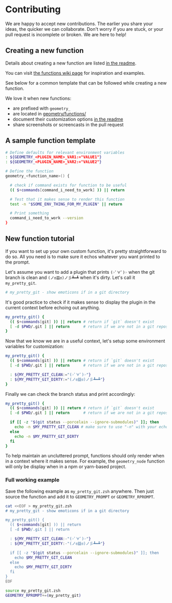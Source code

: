 # Contributing

We are happy to accept new contributions. The earlier you share your ideas, the quicker we can collaborate.
Don't worry if you are stuck, or your pull request is incomplete or broken. We are here to help!

## Creating a new function

Details about creating a new function are listed [in the readme][].

You can visit [the functions wiki page][] for inspiration and examples.

See below for a common template that can be followed while creating a new function.

We love it when new functions:

* are prefixed with `geometry_`
* are located in [geometry/functions/](/functions)
* document their customization options [in the readme][]
* share screenshots or screencasts in the pull request

## A sample function template

``` zsh
# Define defaults for relevant environment variables
: ${GEOMETRY_<PLUGIN_NAME>_VAR1:="VALUE1"}
: ${GEOMETRY_<PLUGIN_NAME>_VAR2:="VALUE2"}

# Define the function
geometry_<function_name>() {

  # check if command exists for function to be useful
  (( $+commands[command_i_need_to_work] )) || return

  # Test that it makes sense to render this function
  test -n "$SOME_ENV_THING_FOR_MY_PLUGIN" || return

  # Print something
  command_i_need_to_work --version
}
```

## New function tutorial

If you want to set up your own custom function, it's pretty straightforward to do
so. All you need is to make sure it echos whatever you want printed to the prompt.

Let's assume you want to add a plugin that prints `(☞ﾟ∀ﾟ)☞` when the git branch
is clean and `(ノಠ益ಠ)ノ彡┻━┻` when it's dirty.
Let's call it `my_pretty_git`.

```zsh
# my_pretty_git - show emoticons if in a git directory
```

It's good practice to check if it makes sense to display the plugin in the current context before echoing out anything.

```sh
my_pretty_git() {
  (( $+commands[git] )) || return # return if `git` doesn't exist
  [ -d $PWD/.git ] || return      # return if we are not in a git repository
}
```

Now that we know we are in a useful context, let's setup some environment variables for customization:

```sh
my_pretty_git() {
  (( $+commands[git] )) || return # return if `git` doesn't exist
  [ -d $PWD/.git ] || return      # return if we are not in a git repository

  : ${MY_PRETTY_GIT_CLEAN:="(☞ﾟ∀ﾟ)☞"}
  : ${MY_PRETTY_GIT_DIRTY:="(ノಠ益ಠ)ノ彡┻━┻"}
}
```

Finally we can check the branch status and print accordingly:

```sh
my_pretty_git() {
  (( $+commands[git] )) || return # return if `git` doesn't exist
  [ -d $PWD/.git ] || return      # return if we are not in a git repository

  if [[ -z "$(git status --porcelain --ignore-submodules)" ]]; then
    echo -n $MY_PRETTY_GIT_CLEAN # make sure to use "-n" with your echo!
  else
    echo -n $MY_PRETTY_GIT_DIRTY
  fi
}
```

To help maintain an uncluttered prompt, functions should only render when in a
context where it makes sense. For example, the `geometry_node` function
will only be display when in a npm or yarn-based project.

### Full working example

Save the following example as `my_pretty_git.zsh` anywhere.
Then just source the function and add it to `GEOMETRY_PROMPT` or `GEOMETRY_RPROMPT`.

```zsh
cat <<EOF > my_pretty_git.zsh
# my_pretty_git - show emoticons if in a git directory

my_pretty_git() {
  (( $+commands[git] )) || return
  [ -d $PWD/.git ] || return

  : ${MY_PRETTY_GIT_CLEAN:-"(☞ﾟ∀ﾟ)☞"}
  : ${MY_PRETTY_GIT_DIRTY:-"(ノಠ益ಠ)ノ彡┻━┻"}

  if [[ -z "$(git status --porcelain --ignore-submodules)" ]]; then
    echo $MY_PRETTY_GIT_CLEAN
  else
    echo $MY_PRETTY_GIT_DIRTY
  fi
}
EOF

source my_pretty_git.zsh
GEOMETRY_RPROMPT+=(my_pretty_git)
```

[in the readme]: https://github.com/geometry-zsh/geometry/blob/master/readme.md
[the functions wiki page]: https://github.com/geometry-zsh/geometry/wiki/functions
